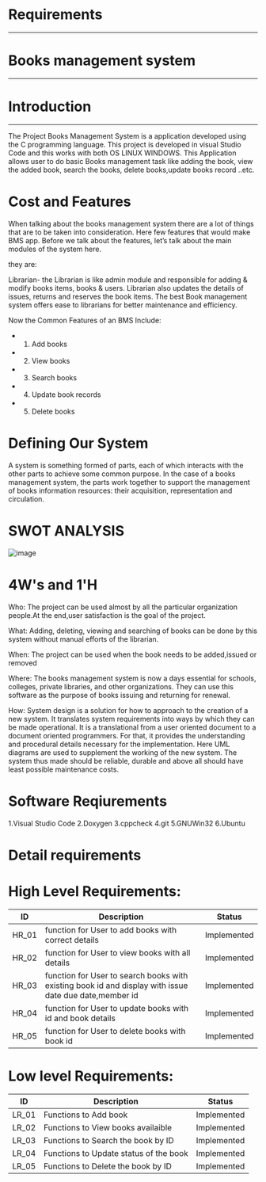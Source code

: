 # Requirements
----------------------------
# Books management system
--------------------------------------



# Introduction
---------------------------------------------
The Project Books Management System  is a application developed using the C programming language.
This project is developed  in visual  Studio Code and this works with both OS LINUX WINDOWS.
This  Application allows user to do basic Books management task like adding the book, view the added book, search the books, delete books,update books record ..etc.


# Cost and Features
When talking about the books management system there are a lot of things that are to be taken into consideration. 
Here few features that would make BMS app.
Before we talk about the features, let’s talk about the main modules of the system here.

they are:

Librarian- the Librarian is like admin module and responsible for adding & modify books items, books & users. 
Librarian also updates the details of issues, returns and reserves the book items.
The best Book management system offers ease to librarians for better maintenance and efficiency.

Now the Common Features of an BMS Include:

* 1. Add books
* 2. View books
* 3. Search books
* 4. Update book records
* 5. Delete books


# Defining Our System
A system is something formed of parts, each of which interacts with the other parts to achieve some common purpose. In the case of a books management system, the parts work together to support the management of books information resources: their acquisition, representation and circulation.

# SWOT ANALYSIS

![image](https://user-images.githubusercontent.com/101516120/161221101-6992e2f5-8971-4eb1-a364-cf25685385ba.png)



# 4W's and 1'H
Who:
The project can be used almost by all the particular organization people.At the end,user satisfaction is the goal of the project.

What:
Adding, deleting, viewing and searching of books can be done by this system without manual efforts of the librarian.

When:
The project can be used when the book needs to be added,issued or removed

Where:
The books management system is now a days essential for schools, colleges, private libraries, and other organizations. They can use this software as the purpose of books issuing and returning for renewal.

How:
System design is a solution for how to approach to the creation of a new system. It translates system requirements into ways by which they can be made operational. It is a translational from a user oriented document to a document oriented programmers. For that, it provides the understanding and procedural details necessary for the implementation. Here UML diagrams are used to supplement the working of the new system. The system thus made should be reliable, durable and above all should have least possible maintenance costs.

# Software Reqiurements
1.Visual Studio Code
2.Doxygen
3.cppcheck
4.git
5.GNUWin32 
6.Ubuntu


# Detail requirements

# High Level Requirements:

|ID	          |Description                                                 |	Status    |
|-------------|------------------------------------------------------------|------------|
| HR_01	      | function for User to add books with correct details        |Implemented |
| HR_02	      | function for User to view books with all details           |Implemented |
| HR_03	      | function for User to search books with existing book id and display with issue date due date,member id      | Implemented           |
| HR_04       | function for User to update books with id and book details |Implemented |
| HR_05       | function for User to delete books with book id             |Implemented |

# Low level Requirements:
|ID	    |      Description	                      | Status      |
|-------|-----------------------------------------|-------------|
| LR_01 |	Functions to Add book	                  | Implemented |
| LR_02	| Functions to View books availaible	    | Implemented |
| LR_03	| Functions to Search the book by ID	    | Implemented |
| LR_04	| Functions to Update status of the book	| Implemented |
| LR_05	| Functions to Delete the book by ID	    | Implemented |
